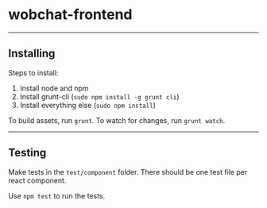 # wobchat-frontend

----------------------

## Installing

Steps to install:

1. Install node and npm
2. Install grunt-cli (`sudo npm install -g grunt cli`)
3. Install everything else (`sudo npm install`)

To build assets, run `grunt`. To watch for changes, run `grunt watch`.


---------

## Testing

Make tests in the `test/component` folder. There should be one test file per react component.

Use `npm test` to run the tests.
